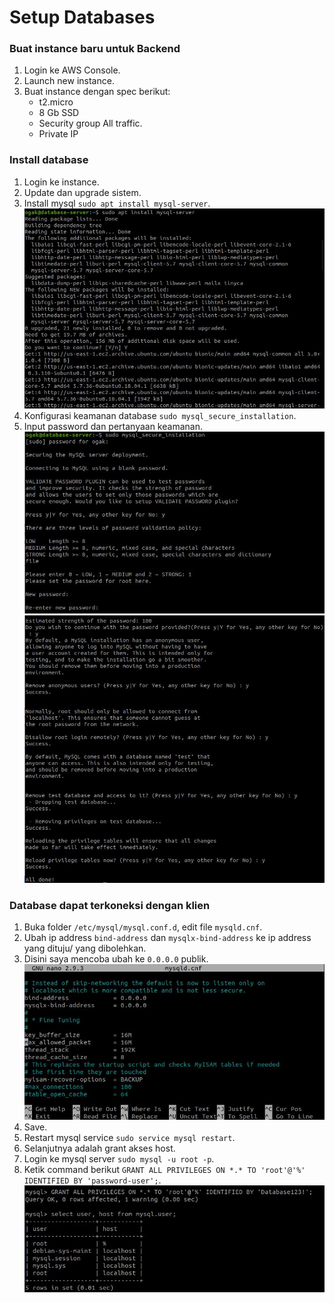 # Setup Databases


### Buat instance baru untuk Backend ###
1. Login ke AWS Console.
2. Launch new instance.
3. Buat instance dengan spec berikut:
   - t2.micro
   - 8 Gb SSD
   - Security group All traffic.
   - Private IP

### Install database ###
1. Login ke instance.
2. Update dan upgrade sistem.
3. Install mysql ``sudo apt install mysql-server``.
![Setup database](screenshot/gambar0.jpg)
4. Konfigurasi keamanan database ``sudo mysql_secure_installation``.
5. Input password dan pertanyaan keamanan.
![Setup database](screenshot/gambar1a.jpg) <br />
![Setup database](screenshot/gambar1b.jpg) <br />

### Database dapat terkoneksi dengan klien ###
1. Buka folder ``/etc/mysql/mysql.conf.d``, edit file ``mysqld.cnf``.
2. Ubah ip address ``bind-address`` dan ``mysqlx-bind-address`` ke ip address yang dituju/ yang dibolehkan.
3. Disini saya mencoba ubah ke ``0.0.0.0`` publik.
![Setup database](screenshot/gambar2.jpg) <br />
3. Save.
4. Restart mysql service ``sudo service mysql restart``.
5. Selanjutnya adalah grant akses host.
6. Login ke mysql server ``sudo mysql -u root -p``.
7. Ketik command berikut ``GRANT ALL PRIVILEGES ON *.* TO 'root'@'%' IDENTIFIED BY 'password-user';``.
![Setup database](screenshot/gambar2a.jpg) <br />
